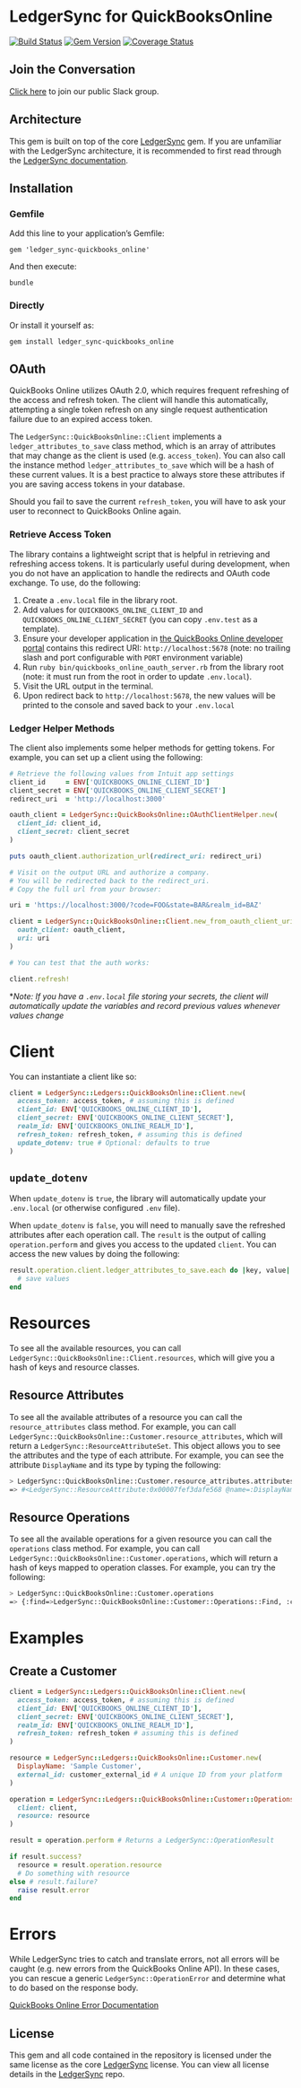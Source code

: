<a name="ledger-sync--quick-books-online" />

# LedgerSync for QuickBooksOnline

[![Build Status](https://travis-ci.org/LedgerSync/ledger_sync-quickbooks_online.svg?branch=master)](https://travis-ci.org/LedgerSync/ledger_sync-quickbooks_online)
[![Gem Version](https://badge.fury.io/rb/ledger_sync-quickbooks_online.svg)](https://badge.fury.io/rb/ledger_sync-quickbooks_online)
[![Coverage Status](https://coveralls.io/repos/github/LedgerSync/ledger_sync-quickbooks_online/badge.svg?branch=master)](https://coveralls.io/github/LedgerSync/ledger_sync-quickbooks_online?branch=master)


<a name="ledger-sync--quick-books-online--join-the-conversation" />

## Join the Conversation

[Click here](https://join.slack.com/t/ledger-sync/shared_invite/zt-e5nbl8qc-eOA~5k7bg3p16_l3J7OS~Q) to join our public Slack group.


<a name="architecture" />

## Architecture

This gem is built on top of the core [LedgerSync](https://github.com/LedgerSync/ledger_sync) gem. If you are unfamiliar with the LedgerSync architecture, it is recommended to first read through the [LedgerSync documentation](https://github.com/LedgerSync/ledger_sync).

<a name="getting-started" />

## Installation

<a name="getting-started--installation--gemfile" />

### Gemfile

Add this line to your application’s Gemfile:

```
gem 'ledger_sync-quickbooks_online'
```

And then execute:
```
bundle
```

<a name="getting-started--installation--directly" />

### Directly

Or install it yourself as:

```
gem install ledger_sync-quickbooks_online
```

<a name="getting-started--oauth" />

## OAuth

QuickBooks Online utilizes OAuth 2.0, which requires frequent refreshing of the access and refresh token. The client will handle this automatically, attempting a single token refresh on any single request authentication failure due to an expired access token.

The `LedgerSync::QuickBooksOnline::Client` implements a `ledger_attributes_to_save` class method, which is an array of attributes that may change as the client is used (e.g. `access_token`).  You can also call the instance method `ledger_attributes_to_save` which will be a hash of these current values. It is a best practice to always store these attributes
if you are saving access tokens in your database.

Should you fail to save the current `refresh_token`, you will have to ask your user to reconnect to QuickBooks Online again.

<a name="getting-started--oauth--retrieveAccessToken" />

### Retrieve Access Token

The library contains a lightweight script that is helpful in retrieving and refreshing access tokens. It is particularly useful during development, when you do not have an application to handle the redirects and OAuth code exchange. To use, do the following:

1. Create a `.env.local` file in the library root.
2. Add values for `QUICKBOOKS_ONLINE_CLIENT_ID` and `QUICKBOOKS_ONLINE_CLIENT_SECRET` (you can copy `.env.test` as a template).
3. Ensure your developer application in [the QuickBooks Online developer portal](https://developer.intuit.com) contains this redirect URI: `http://localhost:5678` (note: no trailing slash and port configurable with `PORT` environment variable)
4. Run `ruby bin/quickbooks_online_oauth_server.rb` from the library root (note: it must run from the root in order to update `.env.local`).
5. Visit the URL output in the terminal.
6. Upon redirect back to `http://localhost:5678`, the new values will be printed to the console and saved back to your `.env.local`

<a name="getting-started--oauth--ledger-helper-methods" />

### Ledger Helper Methods

The client also implements some helper methods for getting tokens.  For example, you can set up a client using the following:

```ruby
# Retrieve the following values from Intuit app settings
client_id     = ENV['QUICKBOOKS_ONLINE_CLIENT_ID']
client_secret = ENV['QUICKBOOKS_ONLINE_CLIENT_SECRET']
redirect_uri  = 'http://localhost:3000'

oauth_client = LedgerSync::QuickBooksOnline::OAuthClientHelper.new(
  client_id: client_id,
  client_secret: client_secret
)

puts oauth_client.authorization_url(redirect_uri: redirect_uri)

# Visit on the output URL and authorize a company.
# You will be redirected back to the redirect_uri.
# Copy the full url from your browser:

uri = 'https://localhost:3000/?code=FOO&state=BAR&realm_id=BAZ'

client = LedgerSync::QuickBooksOnline::Client.new_from_oauth_client_uri(
  oauth_client: oauth_client,
  uri: uri
)

# You can test that the auth works:

client.refresh!
```

**Note: If you have a `.env.local` file storing your secrets, the client will automatically update the variables and record previous values whenever values change*

<a name="client" />

# Client

You can instantiate a client like so:

```ruby
client = LedgerSync::Ledgers::QuickBooksOnline::Client.new(
  access_token: access_token, # assuming this is defined
  client_id: ENV['QUICKBOOKS_ONLINE_CLIENT_ID'],
  client_secret: ENV['QUICKBOOKS_ONLINE_CLIENT_SECRET'],
  realm_id: ENV['QUICKBOOKS_ONLINE_REALM_ID'],
  refresh_token: refresh_token, # assuming this is defined
  update_dotenv: true # Optional: defaults to true
)
```

## `update_dotenv`

When `update_dotenv` is `true`, the library will automatically update your `.env.local` (or otherwise configured `.env` file).

When `update_dotenv` is `false`, you will need to manually save the refreshed attributes after each operation call. The `result` is the output of calling `operation.perform` and gives you access to the updated `client`. You can access the new values by doing the following:

```ruby
result.operation.client.ledger_attributes_to_save.each do |key, value|
  # save values
end
```

<a name="resources" />

# Resources

To see all the available resources, you can call `LedgerSync::QuickBooksOnline::Client.resources`, which will give you a hash of keys and resource classes.

## Resource Attributes


To see all the available attributes of a resource you can call the `resource_attributes` class method. For example, you can call `LedgerSync::QuickBooksOnline::Customer.resource_attributes`, which will return a `LedgerSync::ResourceAttributeSet`. This object allows you to see the attributes and the type of each attribute. For example, you can see the attribute `DisplayName` and its type by typing the following:

```bash
> LedgerSync::QuickBooksOnline::Customer.resource_attributes.attributes[:DisplayName]
=> #<LedgerSync::ResourceAttribute:0x00007fef3dafe568 @name=:DisplayName, @resource_class=LedgerSync::QuickBooksOnline::Customer, @type=#<LedgerSync::Type::String:0x00007fef3dafe540 @true="t", @false="f", @precision=nil, @scale=nil, @limit=nil>, @value=nil>
```
## Resource Operations


To see all the available operations for a given resource you can call the `operations` class method. For example, you can call `LedgerSync::QuickBooksOnline::Customer.operations`, which will return a hash of keys mapped to operation classes. For example, you can try the following:

```bash
> LedgerSync::QuickBooksOnline::Customer.operations
=> {:find=>LedgerSync::QuickBooksOnline::Customer::Operations::Find, :create=>LedgerSync::QuickBooksOnline::Customer::Operations::Create, :update=>LedgerSync::QuickBooksOnline::Customer::Operations::Update}
```

<a name="examples" />

# Examples

## Create a Customer

```ruby
client = LedgerSync::Ledgers::QuickBooksOnline::Client.new(
  access_token: access_token, # assuming this is defined
  client_id: ENV['QUICKBOOKS_ONLINE_CLIENT_ID'],
  client_secret: ENV['QUICKBOOKS_ONLINE_CLIENT_SECRET'],
  realm_id: ENV['QUICKBOOKS_ONLINE_REALM_ID'],
  refresh_token: refresh_token # assuming this is defined
)

resource = LedgerSync::Ledgers::QuickBooksOnline::Customer.new(
  DisplayName: 'Sample Customer',
  external_id: customer_external_id # A unique ID from your platform
)

operation = LedgerSync::Ledgers::QuickBooksOnline::Customer::Operations::Create.new(
  client: client,
  resource: resource
)

result = operation.perform # Returns a LedgerSync::OperationResult

if result.success?
  resource = result.operation.resource
  # Do something with resource
else # result.failure?
  raise result.error
end

```

<a name="errors" />

# Errors

While LedgerSync tries to catch and translate errors, not all errors will be caught (e.g. new errors from the QuickBooks Online API).  In these cases, you can rescue a generic `LedgerSync::OperationError` and determine what to do based on the response body.

[QuickBooks Online Error Documentation](https://developer.intuit.com/app/developer/qbo/docs/develop/troubleshooting/error-codes)



<a name="ledger-sync--quick-books-online--license" />

## License

This gem and all code contained in the repository is licensed under the same license as the core [LedgerSync](https://github.com/LedgerSync/ledger_sync) license. You can view all license details in the [LedgerSync](https://github.com/LedgerSync/ledger_sync) repo.